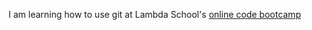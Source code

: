 I am learning how to use git at Lambda School's [online code bootcamp](https://lambdaschool.com/mini-bootcamp)

